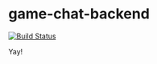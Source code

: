 # game-chat-backend

[![Build Status](http://drone.guillem.geekgalaxy.com/api/badges/iluque95/game-chat-backend/status.svg)](http://drone.guillem.geekgalaxy.com/iluque95/game-chat-backend)

Yay!
